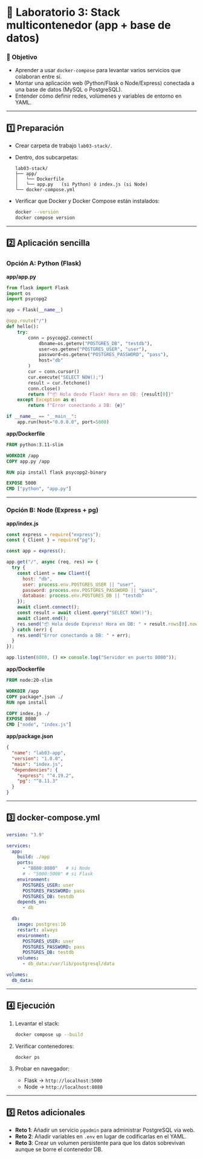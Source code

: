 # 🧪 Laboratorio 3: Stack multicontenedor (app + base de datos)

### 🎯 Objetivo

* Aprender a usar `docker-compose` para levantar varios servicios que colaboran entre sí.
* Montar una aplicación web (Python/Flask o Node/Express) conectada a una base de datos (MySQL o PostgreSQL).
* Entender cómo definir redes, volúmenes y variables de entorno en YAML.

---

## 1️⃣ Preparación

* Crear carpeta de trabajo `lab03-stack/`.
* Dentro, dos subcarpetas:

  ```
  lab03-stack/
  ├── app/
  │   └── Dockerfile
  │   └── app.py   (si Python) ó index.js (si Node)
  └── docker-compose.yml
  ```
* Verificar que Docker y Docker Compose están instalados:

  ```bash
  docker --version
  docker compose version
  ```

---

## 2️⃣ Aplicación sencilla

### Opción A: Python (Flask)

**app/app.py**

```python
from flask import Flask
import os
import psycopg2

app = Flask(__name__)

@app.route("/")
def hello():
    try:
        conn = psycopg2.connect(
            dbname=os.getenv("POSTGRES_DB", "testdb"),
            user=os.getenv("POSTGRES_USER", "user"),
            password=os.getenv("POSTGRES_PASSWORD", "pass"),
            host="db"
        )
        cur = conn.cursor()
        cur.execute("SELECT NOW();")
        result = cur.fetchone()
        conn.close()
        return f"📦 Hola desde Flask! Hora en DB: {result[0]}"
    except Exception as e:
        return f"Error conectando a DB: {e}"

if __name__ == "__main__":
    app.run(host="0.0.0.0", port=5000)
```

**app/Dockerfile**

```dockerfile
FROM python:3.11-slim

WORKDIR /app
COPY app.py /app

RUN pip install flask psycopg2-binary

EXPOSE 5000
CMD ["python", "app.py"]
```

---

### Opción B: Node (Express + pg)

**app/index.js**

```js
const express = require("express");
const { Client } = require("pg");

const app = express();

app.get("/", async (req, res) => {
  try {
    const client = new Client({
      host: "db",
      user: process.env.POSTGRES_USER || "user",
      password: process.env.POSTGRES_PASSWORD || "pass",
      database: process.env.POSTGRES_DB || "testdb"
    });
    await client.connect();
    const result = await client.query("SELECT NOW()");
    await client.end();
    res.send("📦 Hola desde Express! Hora en DB: " + result.rows[0].now);
  } catch (err) {
    res.send("Error conectando a DB: " + err);
  }
});

app.listen(8080, () => console.log("Servidor en puerto 8080"));
```

**app/Dockerfile**

```dockerfile
FROM node:20-slim

WORKDIR /app
COPY package*.json ./
RUN npm install

COPY index.js ./
EXPOSE 8080
CMD ["node", "index.js"]
```

**app/package.json**

```json
{
  "name": "lab03-app",
  "version": "1.0.0",
  "main": "index.js",
  "dependencies": {
    "express": "^4.19.2",
    "pg": "^8.11.3"
  }
}
```

---

## 3️⃣ docker-compose.yml

```yaml
version: "3.9"

services:
  app:
    build: ./app
    ports:
      - "8080:8080"   # si Node
      # - "5000:5000" # si Flask
    environment:
      POSTGRES_USER: user
      POSTGRES_PASSWORD: pass
      POSTGRES_DB: testdb
    depends_on:
      - db

  db:
    image: postgres:16
    restart: always
    environment:
      POSTGRES_USER: user
      POSTGRES_PASSWORD: pass
      POSTGRES_DB: testdb
    volumes:
      - db_data:/var/lib/postgresql/data

volumes:
  db_data:
```

---

## 4️⃣ Ejecución

1. Levantar el stack:

   ```bash
   docker compose up --build
   ```
2. Verificar contenedores:

   ```bash
   docker ps
   ```
3. Probar en navegador:

   * Flask → `http://localhost:5000`
   * Node → `http://localhost:8080`

---

## 5️⃣ Retos adicionales

* **Reto 1**: Añadir un servicio `pgadmin` para administrar PostgreSQL vía web.
* **Reto 2**: Añadir variables en `.env` en lugar de codificarlas en el YAML.
* **Reto 3**: Crear un volumen persistente para que los datos sobrevivan aunque se borre el contenedor DB.

